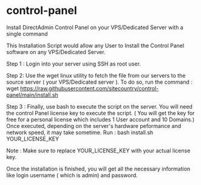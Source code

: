 # control-panel
Install DirectAdmin Control Panel on your VPS/Dedicated Server with a single command

This Installation Script would allow any User to Install the Control Panel software on any VPS/Dedicated Server.

Step 1 :  Login into your server using SSH as root user.

Step 2: Use the wget linux utility to fetch the file from our servers to the source server ( your VPS/Dedicated server ).
 To do so, run the command :  wget https://raw.githubusercontent.com/sitecountry/control-panel/main/install.sh

         
Step 3 : Finally, use bash to execute the script on the server. You will need the control Panel license key to execute the script.
( You will get the key for free for a personal license which includes 1 User account and 10 Domains.)
Once executed, depending on the server's hardware peformance and network speed, it may take sometime.
Run : bash install.sh YOUR_LICENSE_KEY

Note : Make sure to replace YOUR_LICENSE_KEY with your actual license key.

Once the installation is finished, you will get all the necessary information like login username ( which is admin)  and password.
